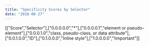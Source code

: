 ```yaml
---
title: "Specificity Scores by Selector"
date: "2018-08-27"
---
```


\[\["Score","Selector"\],\["0.0.0.0.0","\*"\],\["0.0.0.0.1","element or pseudo-element"\],\["0.0.0.1.0","class, pseudo-class, or data attribute"\],\["0.0.1.0.0","ID"\],\["0.1.0.0.0","Inline style"\],\["1.0.0.0.0","!important"\]\]
